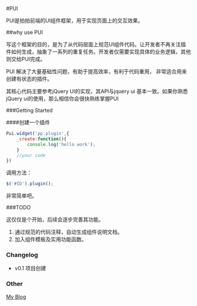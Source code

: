 #PUI

PUI是拍拍前端的UI组件框架，用于实现页面上的交互效果。

##why use PUI

写这个框架的目的，是为了从代码层面上规范UI组件代码。让开发者不再关注插件如何生成，抽象了一系列的重复任务。开发者仅需要实现具体的业务逻辑，其他则交给PUI完成。

PUI 解决了大量基础性问题，有助于提高效率，有利于代码重用， 非常适合用来创建有状态的插件。

其核心代码主要参考jQuery UI的实现，其API与jquery ui 基本一致。如果你熟悉jQuery ui的使用，那么相信你会很快熟练掌握PUI

###Getting Started

####创建一个插件
```js
Pui.widget('pp.plugin',{
    _create:function(){
        console.log('hello work');
    }
    //your code
})
```
调用方法：
```js
$('#ID').plugin();
```

非常简单吧。


###TODO

这仅仅是个开始，后续会逐步完善其功能。

1. 通过规范的代码注释，自动生成组件说明文档。
2. 加入组件模板及实用功能函数。

### Changelog
* v0.1 项目创建

### Other
[My Blog](http://www.ghugo.com)